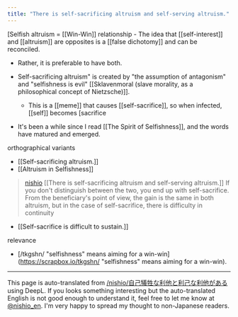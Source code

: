 ```yaml
---
title: "There is self-sacrificing altruism and self-serving altruism."
---
```


[Selfish altruism = [[Win-Win]] relationship
    - The idea that [[self-interest]] and [[altruism]] are opposites is a [[false dichotomy]] and can be reconciled.
- Rather, it is preferable to have both.
- Self-sacrificing altruism" is created by "the assumption of antagonism" and "selfishness is evil" [[Sklavenmoral (slave morality, as a philosophical concept of Nietzsche)]].
    - This is a [[meme]] that causes [[self-sacrifice]], so when infected, [[self]] becomes [sacrifice

- It's been a while since I read [[The Spirit of Selfishness]], and the words have matured and emerged.

orthographical variants
- [[Self-sacrificing altruism.]]
- [[Altruism in Selfishness]]

> [nishio](https://x.com/nishio/status/1832568342663852423)  [[There is self-sacrificing altruism and self-serving altruism.]]
>  If you don't distinguish between the two, you end up with self-sacrifice. From the beneficiary's point of view, the gain is the same in both altruism, but in the case of self-sacrifice, there is difficulty in continuity
- [[Self-sacrifice is difficult to sustain.]]

relevance
- [/tkgshn/ "selfishness" means aiming for a win-win](https://scrapbox.io/tkgshn/ "selfishness" means aiming for a win-win).

---
This page is auto-translated from [/nishio/自己犠牲な利他と利己な利他がある](https://scrapbox.io/nishio/自己犠牲な利他と利己な利他がある) using DeepL. If you looks something interesting but the auto-translated English is not good enough to understand it, feel free to let me know at [@nishio_en](https://twitter.com/nishio_en). I'm very happy to spread my thought to non-Japanese readers.